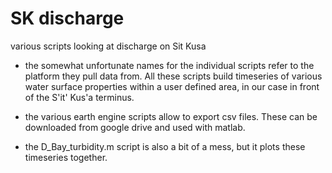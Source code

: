 # SK discharge
various scripts looking at discharge on Sit Kusa

- the somewhat unfortunate names for the individual scripts refer to the platform they pull data from. All these scripts build timeseries of various water surface properties within a user defined area, in our case in front of the S'it' Kus'a terminus. 

- the various earth engine scripts allow to export csv files. These can be downloaded from google drive and used with matlab. 

- the D_Bay_turbidity.m script is also a bit of a mess, but it plots these timeseries together. 
